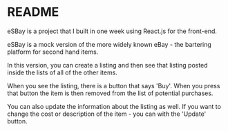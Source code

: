 # README

eSBay is a project that I built in one week using React.js for the front-end.

eSBay is a mock version of the more widely known eBay - the bartering platform for second hand items.

In this version, you can create a listing and then see that listing posted inside the lists of all of the other items.

When you see the listing, there is a button that says 'Buy'. When you press that button the item is then removed from the list of potential purchases.

You can also update the information about the listing as well. If you want to change the cost or description of the item - you can with the 'Update' button.
